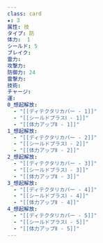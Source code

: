 ```yaml
---
class: card
★: 3
属性: 技
タイプ: 防
体力:  1
シールド: 5
ブレイク: 
霊力: 
攻撃力: 
防御力: 24
霊撃力: 
技術: 
チャージ: 
運: 
0_想起解放:
  - "[[ディテクタリカバー - 1]]"
  - "[[シールドプラスⅠ - 1]]"
  - "[[体力アップⅡ - 1]]"
1_想起解放:
  - "[[ディテクタリカバー - 2]]"
  - "[[シールドプラスⅠ - 2]]"
  - "[[体力アップⅡ - 2]]"
2_想起解放:
  - "[[ディテクタリカバー - 3]]"
  - "[[シールドプラスⅠ - 3]]"
  - "[[体力アップⅡ - 3]]"
3_想起解放:
  - "[[ディテクタリカバー - 4]]"
  - "[[シールドプラスⅠ - 4]]"
  - "[[体力アップⅡ - 4]]"
4_想起解放:
  - "[[ディテクタリカバー - 5]]"
  - "[[シールドプラスⅠ - 5]]"
  - "[[体力アップⅡ - 5]]"
---
```


